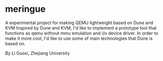 # meringue
A experimental project for making QEMU lightweight based on Dune and KVM
Inspired by Dune and KVM, I'd like to implement a prototype tool that functions as qemu without mmu emulation and i/o device driver. In order to make it more cool, I'd like to use some of main technologies that Dune is based on.

By Li Guoxi, Zhejiang University
